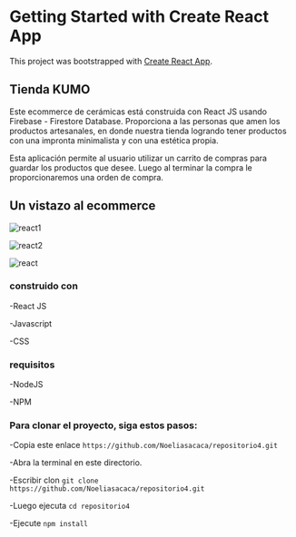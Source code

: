 # Getting Started with Create React App

This project was bootstrapped with [Create React App](https://github.com/facebook/create-react-app).

## Tienda KUMO

Este ecommerce de cerámicas está construida con React JS usando  Firebase - Firestore Database. Proporciona a las personas que amen los productos artesanales, en donde nuestra tienda logrando tener productos con una impronta minimalista y con una estética propia.

 Esta aplicación permite al usuario utilizar un carrito de compras para guardar los  productos que desee. Luego al terminar la compra le proporcionaremos una  orden de compra.
 
## Un vistazo al ecommerce 

![react1](https://user-images.githubusercontent.com/107666926/195955100-d06850a8-3b74-4537-b9c7-c5a9005c78cd.png)

![react2](https://user-images.githubusercontent.com/107666926/195955112-cd192885-3e38-4b1e-9029-14ff678d5b79.png)

![react](https://user-images.githubusercontent.com/107666926/195955123-00e74c9a-2c9a-497f-bf33-73d73b0aa852.png)



### construido con

-React JS

-Javascript

-CSS

### requisitos

-NodeJS

-NPM

### Para clonar el proyecto, siga estos pasos:

-Copia este enlace `https://github.com/Noeliasacaca/repositorio4.git`

-Abra la terminal en este directorio.

-Escribir clon `git clone https://github.com/Noeliasacaca/repositorio4.git`

-Luego ejecuta `cd repositorio4`

-Ejecute `npm install`



